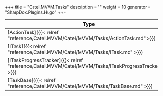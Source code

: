 

+++
title = "Catel.MVVM.Tasks" 
description = ""
weight = 10
generator = "SharpDox.Plugins.Hugo"
+++

Type|Description
---|---
[ActionTask]({{&lt; relref "reference/Catel.MVVM/Catel/MVVM/Tasks/ActionTask.md" &gt;}})| 
[ITask]({{&lt; relref "reference/Catel.MVVM/Catel/MVVM/Tasks/ITask.md" &gt;}})| 
[ITaskProgressTracker]({{&lt; relref "reference/Catel.MVVM/Catel/MVVM/Tasks/ITaskProgressTracker.md" &gt;}})| 
[TaskBase]({{&lt; relref "reference/Catel.MVVM/Catel/MVVM/Tasks/TaskBase.md" &gt;}})| 

